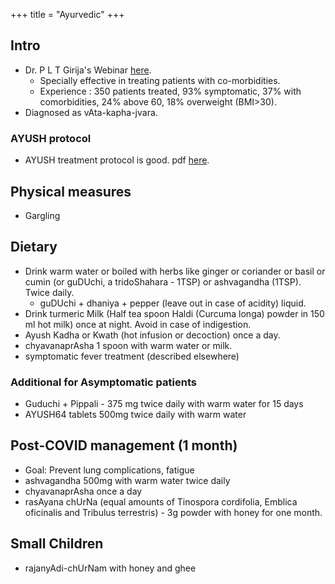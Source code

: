 +++
title = "Ayurvedic"
+++

## Intro
- Dr. P L T Girija's Webinar [here](https://www.youtube.com/watch?v=93nxIR8f2zM).
    - Specially effective in treating patients with co-morbidities.
    - Experience : 350 patients treated, 93% symptomatic, 37% with comorbidities, 24% above 60, 18% overweight (BMI>30).
- Diagnosed as vAta-kapha-jvara.

### AYUSH protocol
- AYUSH treatment protocol is good. pdf [here](https://www.ayush.gov.in/docs/ayush-Protocol-covid-19.pdf).

## Physical measures
- Gargling


## Dietary
- Drink warm water or boiled with herbs like ginger or coriander or basil or cumin (or guDUchi, a tridoShahara - 1TSP) or ashvagandha (1TSP). Twice daily.
  - guDUchi + dhaniya + pepper (leave out in case of acidity) liquid.
- Drink turmeric Milk (Half tea spoon Haldi (Curcuma longa) powder in 150 ml hot milk) once at night. Avoid in case of indigestion.
- Ayush Kadha or Kwath (hot infusion or decoction) once a day.
- chyavanaprAsha 1 spoon with warm water or milk.
- symptomatic fever treatment (described elsewhere)

### Additional for Asymptomatic patients
- Guduchi + Pippali - 375 mg twice daily with warm water for 15 days
- AYUSH64 tablets 500mg twice daily with warm water

## Post-COVID management (1 month)
- Goal: Prevent lung complications, fatigue
- ashvagandha 500mg with warm water twice daily
- chyavanaprAsha once a day
- rasAyana chUrNa (equal amounts of Tinospora cordifolia, Emblica oficinalis and Tribulus terrestris) - 3g powder with honey for one month.


## Small Children
- rajanyAdi-chUrNam with honey and ghee